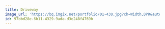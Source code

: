```yaml
---
title: Driveway
image_url: 'https://bq.imgix.net/portfolio/01-430.jpg?ch=Width,DPR&auto=compress,enhance,format&fit=crop&w=300&h=300'
id: 97bbd28e-6b11-4329-9ada-d3e248f4769b
---
```

